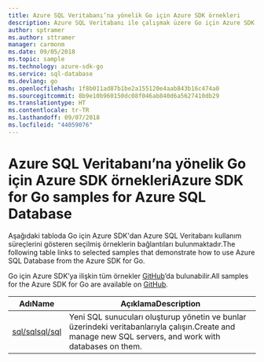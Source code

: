 ```yaml
---
title: Azure SQL Veritabanı’na yönelik Go için Azure SDK örnekleri
description: Azure SQL Veritabanı ile çalışmak üzere Go için Azure SDK’dan seçilen örnekler.
author: sptramer
ms.author: sttramer
manager: carmonm
ms.date: 09/05/2018
ms.topic: sample
ms.technology: azure-sdk-go
ms.service: sql-database
ms.devlang: go
ms.openlocfilehash: 1f8b011ad87b1be2a155120e4aab843b16c474a0
ms.sourcegitcommit: 8b9e10b960150dc08f046ab840d6a5627410db29
ms.translationtype: HT
ms.contentlocale: tr-TR
ms.lasthandoff: 09/07/2018
ms.locfileid: "44059076"
---
```

# <a name="azure-sdk-for-go-samples-for-azure-sql-database"></a><span data-ttu-id="741bd-103">Azure SQL Veritabanı’na yönelik Go için Azure SDK örnekleri</span><span class="sxs-lookup"><span data-stu-id="741bd-103">Azure SDK for Go samples for Azure SQL Database</span></span>

<span data-ttu-id="741bd-104">Aşağıdaki tabloda Go için Azure SDK'dan Azure SQL Veritabanı kullanım süreçlerini gösteren seçilmiş örneklerin bağlantıları bulunmaktadır.</span><span class="sxs-lookup"><span data-stu-id="741bd-104">The following table links to selected samples that demonstrate how to use Azure SQL Database from the Azure SDK for Go.</span></span>

<span data-ttu-id="741bd-105">Go için Azure SDK’ya ilişkin tüm örnekler [GitHub](https://github.com/Azure-Samples/azure-sdk-for-go-samples)’da bulunabilir.</span><span class="sxs-lookup"><span data-stu-id="741bd-105">All samples for the Azure SDK for Go are available on [GitHub](https://github.com/Azure-Samples/azure-sdk-for-go-samples).</span></span>

| <span data-ttu-id="741bd-106">Adı</span><span class="sxs-lookup"><span data-stu-id="741bd-106">Name</span></span> | <span data-ttu-id="741bd-107">Açıklama</span><span class="sxs-lookup"><span data-stu-id="741bd-107">Description</span></span> |
|------|-------------|
| [<span data-ttu-id="741bd-108">sql/sql</span><span class="sxs-lookup"><span data-stu-id="741bd-108">sql/sql</span></span>](https://github.com/Azure-Samples/azure-sdk-for-go-samples/blob/master/sql/sql.go) | <span data-ttu-id="741bd-109">Yeni SQL sunucuları oluşturup yönetin ve bunlar üzerindeki veritabanlarıyla çalışın.</span><span class="sxs-lookup"><span data-stu-id="741bd-109">Create and manage new SQL servers, and work with databases on them.</span></span> |
